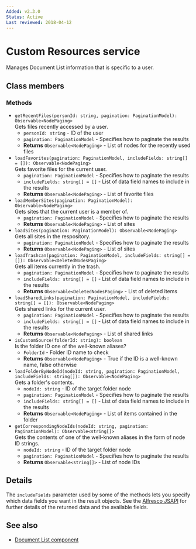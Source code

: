 ```yaml
---
Added: v2.3.0
Status: Active
Last reviewed: 2018-04-12
---
```


# Custom Resources service

Manages Document List information that is specific to a user.

## Class members

### Methods

-   `getRecentFiles(personId: string, pagination: PaginationModel): Observable<NodePaging>`<br/>
    Gets files recently accessed by a user.
    -   `personId: string` -  ID of the user
    -   `pagination: PaginationModel` -  Specifies how to paginate the results
    -   **Returns** `Observable<NodePaging>` - List of nodes for the recently used files
-   `loadFavorites(pagination: PaginationModel, includeFields: string[] = []): Observable<NodePaging>`<br/>
    Gets favorite files for the current user.
    -   `pagination: PaginationModel` -  Specifies how to paginate the results
    -   `includeFields: string[] = []` -  List of data field names to include in the results
    -   **Returns** `Observable<NodePaging>` - List of favorite files
-   `loadMemberSites(pagination: PaginationModel): Observable<NodePaging>`<br/>
    Gets sites that the current user is a member of.
    -   `pagination: PaginationModel` -  Specifies how to paginate the results
    -   **Returns** `Observable<NodePaging>` - List of sites
-   `loadSites(pagination: PaginationModel): Observable<NodePaging>`<br/>
    Gets all sites in the respository.
    -   `pagination: PaginationModel` -  Specifies how to paginate the results
    -   **Returns** `Observable<NodePaging>` - List of sites
-   `loadTrashcan(pagination: PaginationModel, includeFields: string[] = []): Observable<DeletedNodesPaging>`<br/>
    Gets all items currently in the trash.
    -   `pagination: PaginationModel` -  Specifies how to paginate the results
    -   `includeFields: string[] = []` -  List of data field names to include in the results
    -   **Returns** `Observable<DeletedNodesPaging>` - List of deleted items
-   `loadSharedLinks(pagination: PaginationModel, includeFields: string[] = []): Observable<NodePaging>`<br/>
    Gets shared links for the current user.
    -   `pagination: PaginationModel` -  Specifies how to paginate the results
    -   `includeFields: string[] = []` -  List of data field names to include in the results
    -   **Returns** `Observable<NodePaging>` - List of shared links
-   `isCustomSource(folderId: string): boolean`<br/>
    Is the folder ID one of the well-known aliases?
    -   `FolderId` -  Folder ID name to check
    -   **Returns** `Observable<NodePaging>` - True if the ID is a well-known name, false otherwise
-   `loadFolderByNodeId(nodeId: string, pagination: PaginationModel, includeFields: string[]): Observable<NodePaging>`<br/>
    Gets a folder's contents.
    -   `nodeId: string` -  ID of the target folder node
    -   `pagination: PaginationModel` -  Specifies how to paginate the results
    -   `includeFields: string[] = []` -  List of data field names to include in the results
    -   **Returns** `Observable<NodePaging>` - List of items contained in the folder
-   `getCorrespondingNodeIds(nodeId: string, pagination: PaginationModel): Observable<string[]>`<br/>
    Gets the contents of one of the well-known aliases in the form of node ID strings.
    -   `nodeId: string` -  ID of the target folder node
    -   `pagination: PaginationModel` -  Specifies how to paginate the results
    -   **Returns** `Observable<string[]>` - List of node IDs

## Details

The `includeFields` parameter used by some of the methods lets you specify which data fields
you want in the result objects. See the
[Alfresco JSAPI](https://github.com/Alfresco/alfresco-js-api/blob/master/src/alfresco-core-rest-api/docs/SharedlinksApi.md#findSharedLinks)
for further details of the returned data and the available fields.

## See also

-   [Document List component](document-list.component.md)
